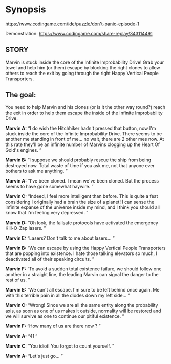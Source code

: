 # Synopsis

https://www.codingame.com/ide/puzzle/don't-panic-episode-1

Demonstration:
https://www.codingame.com/share-replay/343114491

## STORY

Marvin is stuck inside the core of the Infinite Improbability Drive! Grab your towel and help him (or them) escape by blocking the right clones to allow others to reach the exit by going through the right Happy Vertical People Transporters.

## The goal:

You need to help Marvin and his clones (or is it the other way round?) reach the exit in order to help them escape the inside of the Infinite Improbability Drive.



**Marvin A:**  “I do wish the Hitchhiker hadn't pressed that button, now I'm stuck inside the core of the Infinite Improbability Drive. There seems to be another me standing in front of me... no wait, there are 2 other mes now. At this rate they'll be an infinite number of Marvins clogging up the Heart Of Gold's engines.  ”

**Marvin B:**  “I suppose we should probably rescue the ship from being destroyed now. Total waste of time if you ask me, not that anyone ever bothers to ask me anything. ”

**Marvin A:**  “I've been cloned. I mean we've been cloned. But the process seems to have gone somewhat haywire.  ”

**Marvin C:**  “Indeed, I feel more intelligent than before. This is quite a feat considering I originally had a brain the size of a planet! I can sense the infinite expanse of the universe inside my mind, and I think you should all know that I'm feeling very depressed. ”

**Marvin D:**  “Oh look, the failsafe protocols have activated the emergency Kill-O-Zap lasers. ”

**Marvin E:**  “Lasers? Don't talk to me about lasers... ”

**Marvin B:**  “We can escape by using the Happy Vertical People Transporters that are popping into existence. I hate those talking elevators so much, I deactivated all of their speaking circuits. ”

**Marvin F:**  “To avoid a sudden total existence failure, we should follow one another in a straight line, the leading Marvin can signal the danger to the rest of us. ”

**Marvin E:**  “We can't all escape. I'm sure to be left behind once again. Me with this terrible pain in all the diodes down my left side... ”

**Marvin C:**  “Wrong! Since we are all the same entity along the probability axis, as soon as one of us makes it outside, normality will be restored and we will survive as one to continue our pitiful existence. ”

**Marvin F:**  “How many of us are there now ? ”

**Marvin A:**  “41 ”

**Marvin C:**  “You idiot! You forgot to count yourself. ”

**Marvin A:**  “Let's just go... ”
